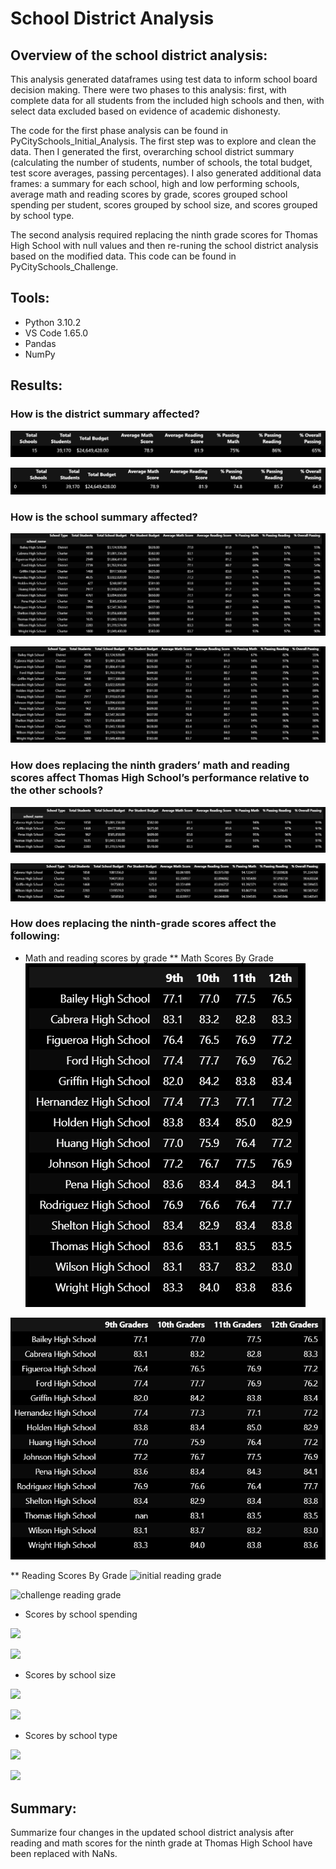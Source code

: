 # School District Analysis
## Overview of the school district analysis: 

This analysis generated dataframes using test data to inform school board decision making. There were two phases to this analysis: first, with complete data for all students from the included high schools and then, with select data excluded based on evidence of academic dishonesty. 

The code for the first phase analysis can be found in PyCitySchools_Initial_Analysis. The first step was to explore and clean the data. Then I generated the first, overarching school district summary (calculating the number of students, number of schools, the total budget, test score averages, passing percentages). I also generated additional data frames: a summary for each school, high and low performing schools, average math and reading scores by grade, scores grouped school spending per student, scores grouped by school size, and scores grouped by school type. 

The second analysis required replacing the ninth grade scores for Thomas High School with null values and then re-runing the school district analysis based on the modified data. This code can be found in PyCitySchools_Challenge. 

## Tools:
* Python 3.10.2
* VS Code 1.65.0
* Pandas
* NumPy

## Results: 

### How is the district summary affected?

![initial district summary](/Resources/initial_district_summary.png)

![challenge district summary](/Resources/challenge_district_summary.png)

### How is the school summary affected?

![initial per school summary](/Resources/initial_perschool_summary.png)

![challenge per school summary](/Resources/challenge_perschool_summary.png)

### How does replacing the ninth graders’ math and reading scores affect Thomas High School’s performance relative to the other schools?

![initial top 5](/Resources/initial_top_5.png)

![challenge top 5](/Resources/challenge_top_5.png)

### How does replacing the ninth-grade scores affect the following:

* Math and reading scores by grade
** Math Scores By Grade
![initial math grade](/Resources/init_grade_math.png)

![challenge math grade](/Resources/challenge_grade_math.png)

** Reading Scores By Grade
![initial reading grade](/Resources/init_grade_reading.png)

![challenge reading grade](/Resources/challenge_grade_reading.png)

* Scores by school spending

![](/Resources/)

![](/Resources/)

* Scores by school size

![](/Resources/)

![](/Resources/)

* Scores by school type

![](/Resources/)

![](/Resources/)

## Summary: 

Summarize four changes in the updated school district analysis after reading and math scores for the ninth grade at Thomas High School have been replaced with NaNs.
